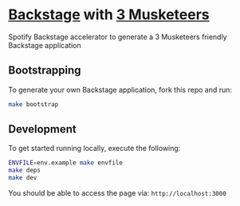 # [Backstage](https://backstage.io) with [3 Musketeers](https://3musketeers.io)

Spotify Backstage accelerator to generate a 3 Musketeers friendly Backstage application

## Bootstrapping

To generate your own Backstage application, fork this repo and run:

```sh
make bootstrap
```

## Development

To get started running locally, execute the following:

```sh
ENVFILE=env.example make envfile
make deps
make dev
```

You should be able to access the page via: `http://localhost:3000`
